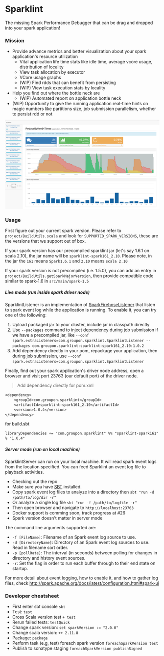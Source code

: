 Sparklint
========

The missing Spark Performance Debugger that can be drag and dropped into your spark application!

### Mission
- Provide advance metrics and better visualization about your spark application's resource utilization
  - Vital application life time stats like idle time, average vcore usage, distribution of locality
  - View task allocation by executor
  - VCore usage graphs
  - (WIP) Find rdds that can benefit from persisting
  - (WIP) View task execution stats by locality
- Help you find out where the bottle neck are
  - (WIP) Automated report on application bottle neck
- (WIP) Opportunity to give the running application real-time hints on magic numbers like partitions size, job submission parallelism, whether to persist rdd or not

![ScreenShot](screen_shot.png)

### Usage

First figure out your current spark version. Please refer to `project/BuildUtils.scala` and look for `SUPPORTED_SPARK_VERSIONS`, these are the versions that we support out of box.

If your spark version has our precompiled sparklint jar (let's say 1.6.1 on scala 2.10), the jar name will be `sparklint-spark161_2.10`.
Please note, in the jar the `161` means `Spark1.6.1` and `2.10` means `scala 2.10`

If your spark version is not precompiled (i.e. 1.5.0), you can add an entry in `project/BuildUtils.getSparkMajorVersion`, then provide compatible code similar to spark-1.6 in `src/main/spark-1.5`

##### Live mode (run inside spark driver node)

SparklintListener is an implementation of [SparkFirehoseListener](https://spark.apache.org/docs/1.5.2/api/java/org/apache/spark/SparkFirehoseListener.html)
that listen to spark event log while the application is running. To enable it, you can try one of the following:

1. Upload packaged jar to your cluster, include jar in classpath directly
2. Use `--packages` command to inject dependency during job submission if we have a precompiled jar, like `--conf spark.extraListeners=com.groupon.sparklint.SparklintListener --packages com.groupon.sparklint:sparklint-spark161_2.10:1.0.2`
3. Add dependency directly in your pom, repackage your application, then during job submission, use `--conf spark.extraListeners=com.groupon.sparklint.SparklintListener`

Finally, find out your spark application's driver node address, open a browser and visit port 23763 (our default port) of the driver node.

> Add dependency directly for pom.xml
  ```
  <dependency>
      <groupId>com.groupon.sparklint</groupId>
      <artifactId>sparklint-spark161_2.10</artifactId>
      <version>1.0.4</version>
  </dependency>
  ```
  for build.sbt
  ```
  libraryDependencies += "com.groupon.sparklint" %% "sparklint-spark161" % "1.0.4"
  ```

##### Server mode (run on local machine)

SparklintServer can run on your local machine. It will read spark event logs from the location specified.
You can feed Sparklint an event log file to playback activities.

- Checking out the repo
- Make sure you have [SBT](http://www.scala-sbt.org/) installed.
- Copy spark event log files to analyze into a directory then `sbt "run -d /path/to/log/dir -r"`
- Or analyze a single log file `sbt "run -f /path/to/logfile -r"`
- Then open browser and navigate to `http://localhost:23763`
- Docker support is comming soon, track progress at #26
- Spark version doesn't matter in server mode

The command line arguments supported are:

- `-f [FileName]`: Filename of an Spark event log source to use.
- `-d [DirectoryName]`: Directory of an Spark event log sources to use. Read in filename sort order.
- `-p [pollRate]`: The interval (in seconds) between polling for changes in directory and history event sources.
- `-r`: Set the flag in order to run each buffer through to their end state on startup.


For more detail about event logging, how to enable it, and how to gather log files, check http://spark.apache.org/docs/latest/configuration.html#spark-ui

### Developer cheatsheet

* First enter sbt console `sbt`
* Test: `test`
* Cross Scala version test `+ test`
* Rerun failed tests: `testQuick`
* Change spark version: `set sparkVersion := "2.0.0"`
* Change scala version: `++ 2.11.8`
* Package: `package`
* Perform task (e.g, test) foreach spark version `foreachSparkVersion test`
* Publish to sonatype staging `foreachSparkVersion publishSigned`

